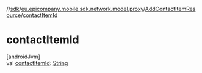 //[sdk](../../../index.md)/[eu.epicompany.mobile.sdk.network.model.proxy](../index.md)/[AddContactItemResource](index.md)/[contactItemId](contact-item-id.md)

# contactItemId

[androidJvm]\
val [contactItemId](contact-item-id.md): [String](https://kotlinlang.org/api/latest/jvm/stdlib/kotlin/-string/index.html)
